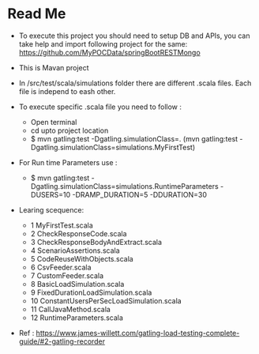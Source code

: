 # Read Me
* To execute this project you should need to setup DB and APIs, you can take help and import following project for the same:
https://github.com/MyPOCData/springBootRESTMongo
* This is Mavan project
* In /src/test/scala/simulations folder there are different .scala files. Each file is independ to eash other.
* To execute specific .scala file you need to follow :
  * Open terminal
  * cd upto project location
  * $ mvn gatling:test -Dgatling.simulationClass=<Folder Name>.<Scala File Name>  (mvn gatling:test -Dgatling.simulationClass=simulations.MyFirstTest)
* For Run time Parameters use :
  * $ mvn gatling:test -Dgatling.simulationClass=simulations.RuntimeParameters -DUSERS=10 -DRAMP_DURATION=5 -DDURATION=30
 
* Learing scequence:
  * 1 MyFirstTest.scala
  * 2 CheckResponseCode.scala
  * 3 CheckResponseBodyAndExtract.scala
  * 4 ScenarioAssertions.scala
  * 5 CodeReuseWithObjects.scala
  * 6 CsvFeeder.scala
  * 7 CustomFeeder.scala
  * 8 BasicLoadSimulation.scala
  * 9 FixedDurationLoadSimulation.scala
  * 10 ConstantUsersPerSecLoadSimulation.scala
  * 11 CallJavaMethod.scala
  * 12 RuntimeParameters.scala
  
* Ref : https://www.james-willett.com/gatling-load-testing-complete-guide/#2-gatling-recorder

